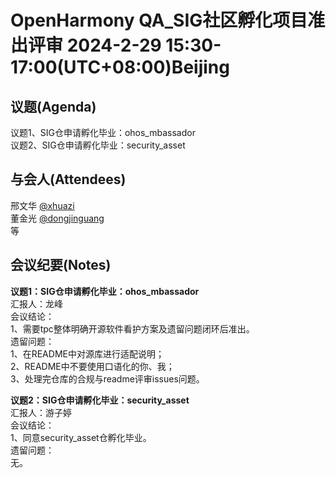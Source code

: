# OpenHarmony QA_SIG社区孵化项目准出评审 2024-2-29 15:30-17:00(UTC+08:00)Beijing

## 议题(Agenda)

议题1、SIG仓申请孵化毕业：ohos_mbassador  
议题2、SIG仓申请孵化毕业：security_asset  

## 与会人(Attendees)

邢文华 [@xhuazi](https://gitee.com/xhuazi)  
董金光 [@dongjinguang](https://gitee.com/dongjinguang)  
等

## 会议纪要(Notes)

**议题1：SIG仓申请孵化毕业：ohos_mbassador**  
汇报人：龙峰  
会议结论：  
1、需要tpc整体明确开源软件看护方案及遗留问题闭环后准出。  
遗留问题：  
1、在README中对源库进行适配说明；  
2、README中不要使用口语化的你、我；  
3、处理完仓库的合规与readme评审issues问题。  

**议题2：SIG仓申请孵化毕业：security_asset**  
汇报人：游子婷  
会议结论：  
1、同意security_asset仓孵化毕业。  
遗留问题：  
无。  
